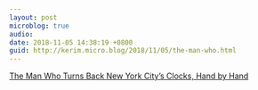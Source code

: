 ```yaml
---
layout: post
microblog: true
audio: 
date: 2018-11-05 14:38:19 +0800
guid: http://kerim.micro.blog/2018/11/05/the-man-who.html
---
```

[The Man Who Turns Back New York City’s Clocks, Hand by Hand](https://www.nytimes.com/2018/11/02/nyregion/the-man-who-turns-back-new-york-citys-clocks-hand-by-hand.html)
